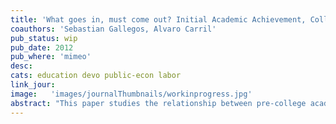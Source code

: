 ```yaml
---
title: 'What goes in, must come out? Initial Academic Achievement, College Value Added and Teacher Quality'
coauthors: 'Sebastian Gallegos, Alvaro Carril'
pub_status: wip
pub_date: 2012
pub_where: 'mimeo'
desc:
cats: education devo public-econ labor
link_jour:
image:   'images/journalThumbnails/workinprogress.jpg'
abstract: "This paper studies the relationship between pre-college academic achievement and teacher performance using data on the population of applicants to teaching colleges in Chile from 1977 to 2011. We find a robust positive and concave relationship between precollege academic achievement and a variety of outcomes measures including probability of graduation, college exit exams, probability of employment, teacher evaluations, peer teacher evaluations, student test scores and test score value added. We then study whether some colleges prepare teachers more than others, potentially increasing or undoing initial deficiencies. We using a regression discontinuity design building on institutional features of the centralized admissions system in Chile. We find  no evidence that any particular teaching college help underachieving students systematically improve as teachers relative to others. These results suggest that while high performing teachers are hard to identify, low performing teachers are associated with low academic achievement prior entering college. To evaluate the policy relevant of a minimum standard for entering teaching colleges, we develop a model that classifies potential teachers based on the rich set of precollege test information. This model provides feasible college specific cutoff rules that exclude students with 90% chance of being a low performing teacher. Partial equilibrium analysis shows that if implemented, these rules would have binded for 25% of students entering teaching colleges in 2016 and would have affected 20% of current teachers, including 87% of the worst performers based on government teacher evaluations."  
---
```

